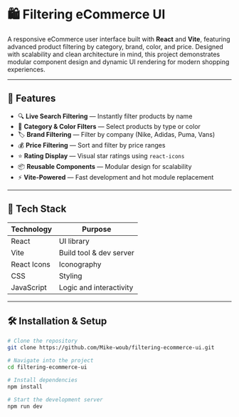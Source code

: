 # 🛍️ Filtering eCommerce UI

A responsive eCommerce user interface built with **React** and **Vite**, featuring advanced product filtering by category, brand, color, and price. Designed with scalability and clean architecture in mind, this project demonstrates modular component design and dynamic UI rendering for modern shopping experiences.

---

## 🚀 Features

- 🔍 **Live Search Filtering** — Instantly filter products by name
- 🎨 **Category & Color Filters** — Select products by type or color
- 🏷️ **Brand Filtering** — Filter by company (Nike, Adidas, Puma, Vans)
- 💰 **Price Filtering** — Sort and filter by price ranges
- ⭐ **Rating Display** — Visual star ratings using `react-icons`
- 📦 **Reusable Components** — Modular design for scalability
- ⚡ **Vite-Powered** — Fast development and hot module replacement

---


## 🧱 Tech Stack

| Technology     | Purpose                        |
|----------------|--------------------------------|
| React          | UI library                     |
| Vite           | Build tool & dev server        |
| React Icons    | Iconography                    |
| CSS            | Styling                        |
| JavaScript     | Logic and interactivity        |

---

## 🛠️ Installation & Setup

```bash
# Clone the repository
git clone https://github.com/Mike-woub/filtering-ecommerce-ui.git

# Navigate into the project
cd filtering-ecommerce-ui

# Install dependencies
npm install

# Start the development server
npm run dev


